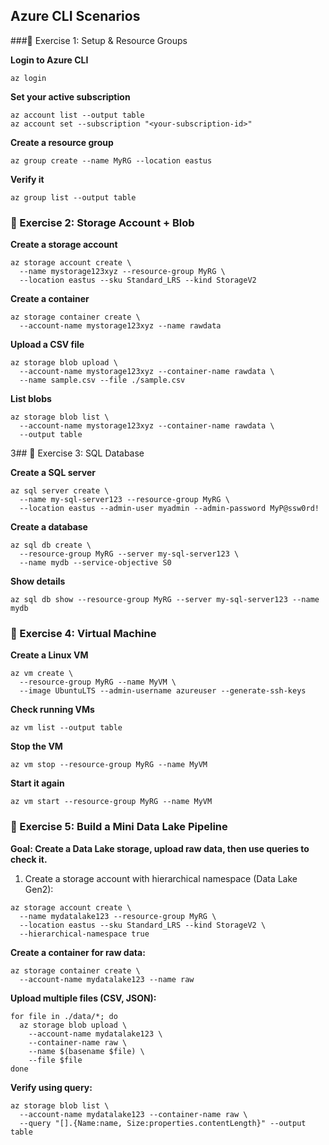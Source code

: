 ## Azure CLI Scenarios

###🔹 Exercise 1: Setup & Resource Groups

**Login to Azure CLI**

```
az login
```

**Set your active subscription**

```
az account list --output table
az account set --subscription "<your-subscription-id>"
```

**Create a resource group**

```
az group create --name MyRG --location eastus
```

**Verify it**

```
az group list --output table
```

### 🔹 Exercise 2: Storage Account + Blob

**Create a storage account**
```
az storage account create \
  --name mystorage123xyz --resource-group MyRG \
  --location eastus --sku Standard_LRS --kind StorageV2
```

**Create a container**

```
az storage container create \
  --account-name mystorage123xyz --name rawdata
```

**Upload a CSV file**

```
az storage blob upload \
  --account-name mystorage123xyz --container-name rawdata \
  --name sample.csv --file ./sample.csv
```

**List blobs**

```
az storage blob list \
  --account-name mystorage123xyz --container-name rawdata \
  --output table
```

3## 🔹 Exercise 3: SQL Database

**Create a SQL server**

```
az sql server create \
  --name my-sql-server123 --resource-group MyRG \
  --location eastus --admin-user myadmin --admin-password MyP@ssw0rd!
```

**Create a database**

```
az sql db create \
  --resource-group MyRG --server my-sql-server123 \
  --name mydb --service-objective S0
```

**Show details**

```
az sql db show --resource-group MyRG --server my-sql-server123 --name mydb
```

### 🔹 Exercise 4: Virtual Machine

**Create a Linux VM**

```
az vm create \
  --resource-group MyRG --name MyVM \
  --image UbuntuLTS --admin-username azureuser --generate-ssh-keys
```

**Check running VMs**

```
az vm list --output table
```

**Stop the VM**

```
az vm stop --resource-group MyRG --name MyVM
```

**Start it again**

```
az vm start --resource-group MyRG --name MyVM
```

### 🔹 Exercise 5: Build a Mini Data Lake Pipeline

**Goal: Create a Data Lake storage, upload raw data, then use queries to check it.**

1. Create a storage account with hierarchical namespace (Data Lake Gen2):

```
az storage account create \
  --name mydatalake123 --resource-group MyRG \
  --location eastus --sku Standard_LRS --kind StorageV2 \
  --hierarchical-namespace true
```

**Create a container for raw data:**

```
az storage container create \
  --account-name mydatalake123 --name raw
```

**Upload multiple files (CSV, JSON):**

```
for file in ./data/*; do
  az storage blob upload \
    --account-name mydatalake123 \
    --container-name raw \
    --name $(basename $file) \
    --file $file
done
```

**Verify using query:**

```
az storage blob list \
  --account-name mydatalake123 --container-name raw \
  --query "[].{Name:name, Size:properties.contentLength}" --output table
```
